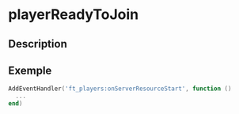 # playerReadyToJoin

## Description

## Exemple

```lua
AddEventHandler('ft_players:onServerResourceStart', function ()
  ...
end)
```
